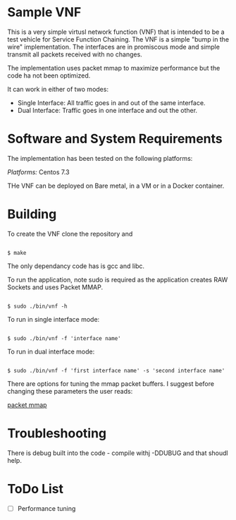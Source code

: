 # Sample VNF

This is a very simple virtusl network function (VNF) that is intended to be a test vehicle for Service Function Chaining.
The VNF is a simple "bump in the wire" implementation. The interfaces are in promiscous mode and simple transmit all packets
received with no changes.

The implementation uses packet mmap to maximize performance but the code ha not been optimized.

It can work in either of two modes:

* Single Interface: All traffic goes in and out of the same interface.
* Dual Interface: Traffic goes in one interface and out the other.

# Software and System Requirements
The implementation has been tested on the following platforms:

*Platforms:*
Centos 7.3

THe VNF can be deployed on Bare metal, in a VM or in a Docker container.

# Building

To create the VNF clone the repository and

<pre><code>
$ make
</code></pre>

The only dependancy code has is gcc and libc.

To run the application, note sudo is required as the application creates RAW Sockets and uses Packet MMAP. 

<pre><code>
$ sudo ./bin/vnf -h
</code></pre>

To run in single interface mode:

<pre><code>
$ sudo ./bin/vnf -f 'interface name'
</code></pre>

To run in dual interface mode:

<pre><code>
$ sudo ./bin/vnf -f 'first interface name' -s 'second interface name' 
</code></pre>

There are options for tuning the mmap packet buffers. I suggest before  changing these parameters the user reads:

[packet mmap](https://www.kernel.org/doc/Documentation/networking/packet_mmap.txt)

# Troubleshooting

There is debug built into the code - compile withj -DDUBUG and that shoudl help.

# ToDo List

- [ ] Performance tuning